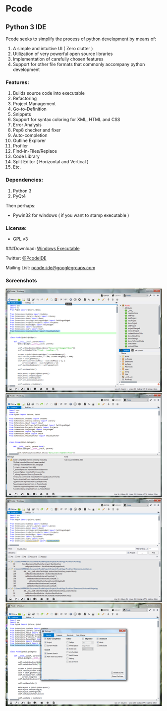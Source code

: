 Pcode
=====

##  Python 3 IDE

Pcode seeks to simplify the process of python development by means of:

1. A simple and intuitive UI ( Zero clutter )
1. Utilization of very powerful open source libraries
1. Implementation of carefully chosen features
1. Support for other file formats that commonly accompany python development

###  Features:
1. Builds source code into executable
1. Refactoring
1. Project Management
1. Go-to-Definition
1. Snippets
1. Support for syntax coloring for XML, HTML and CSS
1. Error Analysis
1. Pep8 checker and fixer
1. Auto-completion
1. Outline Explorer
1. Profiler
1. Find-in-Files/Replace
1. Code Library
1. Split Editor ( Horizontal and Vertical )
1. Etc.

### Dependencies:
1. Python 3
1. PyQt4

Then perhaps:
* Pywin32 for windows ( if you want to stamp executable )

### License:
* GPL v3
        
###Download: [Windows Executable](https://www.dropbox.com/s/ka79uk2uwreg8am/Pcode%200.1%20Beta.exe)

Twitter: [@PcodeIDE](https://twitter.com/PcodeIDE)

Mailing List: [pcode-ide@googlegroups.com](https://groups.google.com/forum/#!forum/pcode-ide)

### Screenshots
![Alt text](/docs/screens/1.png "1")
![Alt text](/docs/screens/2.png "2")
![Alt text](/docs/screens/3.png "3")
![Alt text](/docs/screens/4.png "4")
